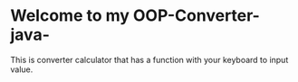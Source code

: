 # Welcome to my OOP-Converter-java-

This is converter calculator that has a function with your keyboard to input value.
